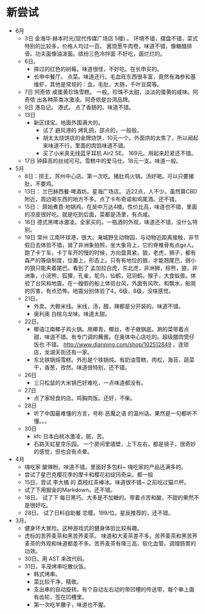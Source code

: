 # 新尝试
* 6月
  * 3日 金海华·赫本时光(现代传媒广场店 5楼) 。 环境不错，摆盘不错，菜式特别的比较多，价格人均过一百。 酱烧葱牛肉卷，味道不错，像糖醋排骨。功夫面像油泼面。缤纷三色冷拌面 不好吃，面烂烂的。
  * 6日。 
    * 摔过的红色的树莓。味道很怪，不好吃。在长申买的。
    * 长申中餐厅。 点菜。味道还行。毛血旺东西很丰富，竟然有海参和基维虾，其他是常规的：血，毛肚，大肠，千叶豆腐等。
  * 7日 阿奇侬 咸蛋黄珍珠雪糕。 一般。珍珠不太甜，淡淡的蛋黄的咸味。阿奇侬 出各种茶类冰激凌。阿奇侬是台湾品牌。
  * 9日 港岛记。 港式。 点了香肠的。味道不错。
  * 13日 
    * 新区绿宝。地面外围满大的。
      * 试了 避风港的 烤乳鸽，邵点的，一般般。
      * 胡太太烧饼店的金牌烧饼，10元一个。外面烘的太焦了，所以闻起来味道不行，里面的肉馅味道不错。
      * 买了小米真无线蓝牙耳机 Air2 SE。 169元。用起来赶紧还不错。
  * 17日 钟薛高的丝绒可可。雪糕中的爱马仕。18元一支。味道一般。
* 5月
  * 8日：捞王。苏州中心店。第一次吃。猪肚鸡火锅。汤好喝。可以只要猪肚，不要鸡。
  * 13日： 兰巴赫西餐·啤酒坊。星海广场店。 近22点，人不少。虽然算CBD附近，周边喝东西的地方不多。点了卡布奇诺和鸡尾酒。还不错。
  * 15日： 原始煮意·地锅鸡。在吴中万达4楼。性价比高，味道也不错，里面的凉皮很好吃。就是吃到后面，菜都是汤里，有点咸。
  * 16日 德式黑啤冰激凌。全家买的。一瓶酒的外观，味道还不错，没什么特别。
  * 19日 常州 江南环球港，很大。淹城野生动物园，与动物近距离接触，非节假日去体验不错，骑了非洲象拍照，坐大象背上，它的脊椎骨有点ge人。跑了卡丁车，卡丁车开的慢的时候，方向盘真紧。狼，老虎，狮子，都有森严的等级制度，位置上，形态上。只有有地位的狼，才能翘尾巴，弱小的狼只能夹着尾巴。看到了 孟加拉白虎，东北虎，非洲狮，棕熊，狼，非洲象，小浣熊，狐狸，孔雀，鸵鸟，仙鹤，冠羽鹤。猴子，大食蚁兽。体验了台风和地震。在一艘假的船上体验台风，外面有风吹，和飘水，船晃的厉害，有点恐怖。地震分别体验了4，6级，8级，没啥感觉。
  * 21日。 
    * 外卖。大鲸米线。米线，汤，醋，辣都是分开装的。味道不错。
    * 奥利奥 白桃乌龙味。味道太甜。
  * 22日。 
    * 椰语江南椰子鸡火锅。用椰青，椰丝，枣子做锅底。涮的菜带着点甜，味道不错。有专门调的蘸酱。在奥体中心店吃的。超级腊肉煲仔饭也 不错。 http://www.dianping.com/shop/102512849 。连锁店，龙湖天街还有一家。 
    * 东北铁锅炖雪糕。外形是个铁锅炖。有奶油雪糕，肉松，海苔，蔬菜干，香葱，孜然。味道很特别，还不错。
  * 26日
    * 三只松鼠的大米锅巴好难吃，一点味道都没有。
  * 27日
    * 点了家轻食的店。鸡胸肉饭。还好，不柴。
  * 28日
    * 听了中国最难懂的方言，号称 恶魔之语 的温州话。果然是一句都听不懂。。。
  * 30日
    * kfc 日本白桃冰激凌，腻，苦。
    * 石路天虹星空乐园。 一个房间里墙壁，上下左右，都是镜子，很奇妙的感觉，但也会有点晕。
* 4月
  * 嗨吃家 酸辣粉。味道不错。里面好多包料~ 嗨吃家的产品还满多的。
  * 尝试了星巴克樱花季的摩卡和樱花初绽玛奇朵。都一般
  * 15日。尝试 李大橘 的 荔枝红茶棒冰。味道很不错~ 之前吃过猫爪杯。
  * 试了下用掘金的Markdown。还不错。
  * 18日。 试了下 每日黑巧。大多是不加糖的。带着点苦和酸，不甜的果然不是很好吃。
  * 28日。 试了日料自助餐 恋樱。199/位。星辰推荐的，还不错。
* 3月。
  * 健身环大冒险。这种游戏式的健身体验比较有趣。
  * 虎标的苦荞麦茶和黑苦荞麦茶。 味道和大麦茶差不多。苦荞麦茶和黑苦荞麦茶的外观和味道都差不多。苦荞麦茶有降三高、软化血管、调理肠胃的功效。
  * 30日。用 AST 来改代码。
  * 31日。丰茂烤串吃散伙饭。
    * 韩式烤串。
    * 菜比较干净，精致。
    * 支出串的自动旋转。有个自动左右动的带凹槽的传送带，每个串上面有齿轮，签在凹槽里。
    * 第一次吃羊腰子，味道也不腥。

